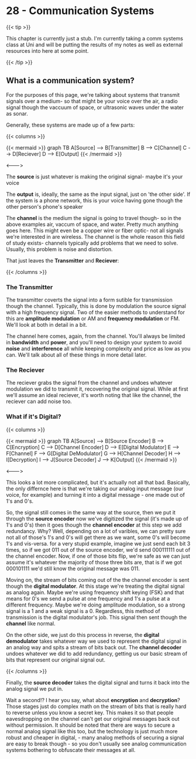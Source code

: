 # 28 - Communication Systems

{{< tip >}}

This chapter is currently just a stub. I'm currently taking a comm systems class at Uni and will be putting the results of my notes as well as external resources into here at some point.

{{< /tip >}}

## What is a communication system?

For the purposes of this page, we're talking about systems that transmit signals over a medium- so that might be your voice over the air, a radio signal though the vaccuum of space, or ultrasonic waves under the water as sonar.

Generally, these systems are made up of a few parts:

{{< columns >}}

{{< mermaid >}}
graph TB
    A[Source] --> B[Transmitter]
    B --> C[Channel]
    C --> D[Reciever]
    D --> E[Output]
{{< /mermaid >}}

<--->

The **source** is just whatever is making the original signal- maybe it's your voice

The **output** is, ideally, the same as the input signal, just on 'the other side'. If the system is a phone network, this is your voice having gone though the other person's phone's speaker

The **channel** is the medium the signal is going to travel though- so in the above examples air, vaccum of space, and water. Pretty much anything goes here. This might even be a copper wire or fiber optic- not all signals we're interested in are wireless. The channel is the whole reason this field of study exists- channels typically add problems that we need to solve. Usually, this problem is noise and distortion.

That just leaves the **Transmitter** and **Reciever**:

{{< /columns >}}

### The Transmitter

The transmitter coverts the signal into a form sutible for transmission though the channel. Typically, this is done by modulation the source signal with a high frequency signal. Two of the easier methods to understand for this are **amplitude modulation** or AM and **frequency modulation** or FM. We'll look at both in detail in a bit.

The channel here comes, again, from the channel. You'll always be limited in **bandwidth** and **power**, and you'll need to design your system to avoid **noise** and **interference** all while keeping complexity and price as low as you can. We'll talk about all of these things in more detail later.

### The Reciever

The reciever grabs the signal from the channel and undoes whatever modulation we did to transmit it, recovering the original signal. While at first we'll assume an ideal reciever, it's worth noting that like the channel, the reciever can add noise too.

### What if it's Digital?

{{< columns >}}

{{< mermaid >}}
graph TB
    A[Source] --> B[Source Encoder]
    B --> C[Encryption]
    C --> D[Channel Encoder]
    D --> E[Digital Modulator]
    E --> F[Channel]
    F --> G[Digital DeModulator]
    G --> H[Channel Decoder]
    H --> I[Decryption]
    I --> J[Source Decoder]
    J --> K[Output]
{{< /mermaid >}}

<--->

This looks a lot more complicated, but it's actually not all that bad. Basically, the only differnce here is that we're taking our analog input message (our voice, for example) and turning it into a digital message - one made out of 1's and 0's.

So, the signal still comes in the same way at the source, then we put it through the **source encoder** now we've digitized the signal (it's made up of 1's and 0's) then it goes though the **channel encoder** at this step we add redundancy. Why? Well, depending on a lot of varibles, we can pretty sure not all of those's 1's and 0's will get there as we want, some 0's will become 1's and vis-versa. for a very stupid example, imagine we just send each bit 3 times, so if we got 011 out of the source encoder, we'd send 000111111 out of the channel encoder. Now, if one of those bits flip, we're safe as we can just assume it's whatever the majority of those three bits are, that is if we got 000101111 we'd still know the original message was 011.

Moving on, the stream of bits coming out of the the channel encoder is sent though the **digital modulator**. At this stage we're treating the digital signal as analog again. Maybe we're using frequency shift keying (FSK) and that means for 0's we send a pulse at one frequency and 1's a pulse at a different frequency. Maybe we're doing amplitude modulation, so a strong signal is a 1 and a weak signal is a 0. Regardless, this method of transmission is the digital modulator's job. This signal then sent though the **channel** like normal.

On the other side, we just do this process in reverse, the **digital demodulator** takes whatever way we used to represent the digital signal in an analog way and spits a stream of bits back out. The **channel decoder** undoes whatever we did to add redundancy, getting us our basic stream of bits that represent our original signal out.

{{< /columns >}}

Finally, the **source decoder** takes the digital signal and turns it back into the analog signal we put in.

Wait a second!? I hear you say, what about **encryption** and **decryption**? Those stages just do complex math on the stream of bits that is really hard to reverse unless you know a secret key. This makes it so that people eavesdropping on the channel can't get our original messages back out without permission. It should be noted that there are ways to secure a normal analog signal like this too, but the technology is just much more robust and cheaper in digital, - many analog methods of securing a signal are easy to break though - so you don't usually see analog communication systems bothering to obfuscate their messages at all.

